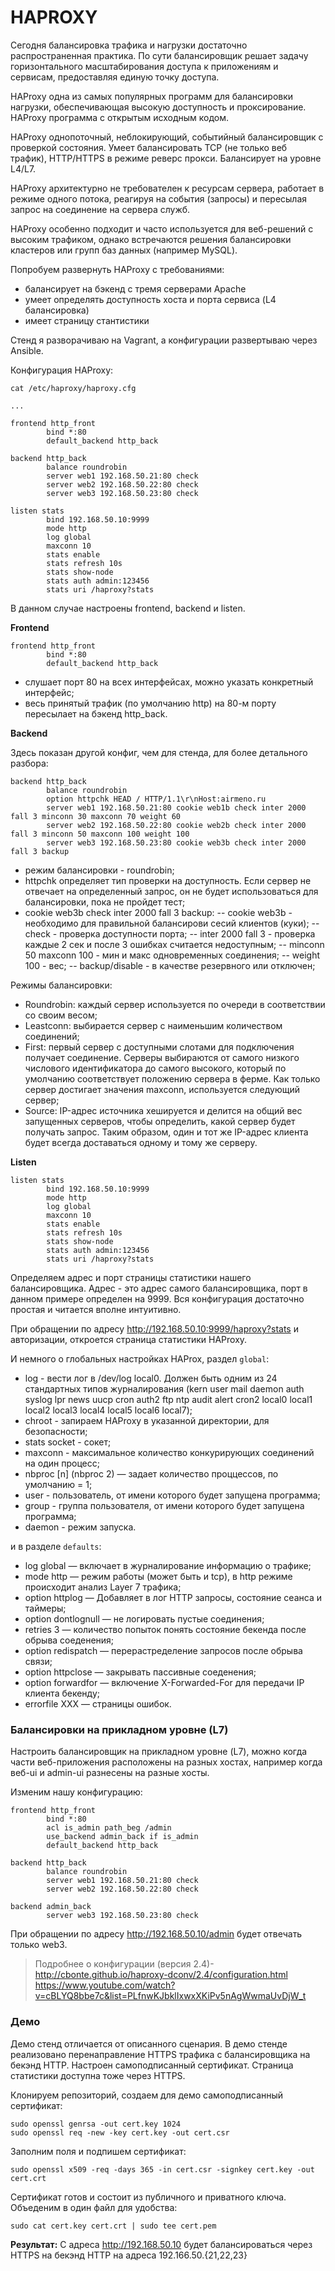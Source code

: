 # HAPROXY 

Сегодня балансировка трафика и нагрузки достаточно распространенная практика. По сути балансировщик решает задачу горизонтального масштабирования доступа к приложениям и сервисам, предоставляя единую точку доступа.

HAProxy одна из самых популярных программ для балансировки нагрузки, обеспечивающая высокую доступность и проксирование. HAProxy программа с открытым исходным кодом.

HAProxy однопоточный, неблокирующий, событийный балансировщик с проверкой состояния. Умеет балансировать TCP (не только веб трафик), HTTP/HTTPS в режиме реверс прокси. Балансирует на уровне L4/L7.

HAProxy архитектурно не требователен к ресурсам сервера, работает в режиме одного потока, реагируя на события (запросы) и пересылая запрос на соединение на сервера служб.

HAProxy особенно подходит и часто используется для веб-решений с высоким трафиком, однако встречаются решения балансировки кластеров или групп баз данных (например MySQL).

Попробуем развернуть HAProxy с требованиями:
- балансирует на бэкенд с тремя серверами Apache
- умеет определять доступность хоста и порта сервиса (L4 балансировка)
- имеет страницу стантистики


Стенд я разворачиваю на Vagrant, а конфигурации развертываю через Ansible. 

Конфигурация HAProxy:

```
cat /etc/haproxy/haproxy.cfg

...

frontend http_front
        bind *:80
        default_backend http_back

backend http_back
        balance roundrobin
        server web1 192.168.50.21:80 check
        server web2 192.168.50.22:80 check
        server web3 192.168.50.23:80 check

listen stats 
        bind 192.168.50.10:9999
        mode http
        log global
        maxconn 10
        stats enable
        stats refresh 10s
        stats show-node
        stats auth admin:123456
        stats uri /haproxy?stats
```

В данном случае настроены frontend, backend и listen.

**Frontend**
```
frontend http_front
        bind *:80
        default_backend http_back
```

- слушает порт 80 на всех интерфейсах, можно указать конкретный интерфейс;
- весь принятый трафик (по умолчанию http) на 80-м порту пересылает на бэкенд http_back.

**Backend**

Здесь показан другой конфиг, чем для стенда, для более детального разбора:

```
backend http_back
        balance roundrobin
        option httpchk HEAD / HTTP/1.1\r\nHost:airmeno.ru
        server web1 192.168.50.21:80 cookie web1b check inter 2000 fall 3 minconn 30 maxconn 70 weight 60
        server web2 192.168.50.22:80 cookie web2b check inter 2000 fall 3 minconn 50 maxconn 100 weight 100
        server web3 192.168.50.23:80 cookie web3b check inter 2000 fall 3 backup
```
- режим балансировки - roundrobin;
- httpchk определяет тип проверки на доступность. Если сервер не отвечает на определенный запрос, он не будет использоваться для балансировки, пока не пройдет тест;
- cookie web3b check inter 2000 fall 3 backup:
    -- cookie web3b - необходимо для правильной балансирови сесий клиентов (куки);
    -- check - проверка доступности порта;
    -- inter 2000 fall 3 - проверка каждые 2 сек и после 3 ошибках считается недоступным;
    -- minconn 50 maxconn 100 - мин и макс одновременных соединения;
    -- weight 100 - вес;
    -- backup/disable - в качестве резервного или отключен;


Режимы балансировки:

- Roundrobin: каждый сервер используется по очереди в соответствии со своим весом;
- Leastconn: выбирается сервер с наименьшим количеством соединений;
- First: первый сервер с доступными слотами для подключения получает соединение. Серверы выбираются от самого низкого числового идентификатора до самого высокого, который по умолчанию соответствует положению сервера в ферме. Как только сервер достигает значения maxconn, используется следующий сервер;
- Source: IP-адрес источника хешируется и делится на общий вес запущенных серверов, чтобы определить, какой сервер будет получать запрос. Таким образом, один и тот же IP-адрес клиента будет всегда доставаться одному и тому же серверу.

**Listen**

```
listen stats 
        bind 192.168.50.10:9999
        mode http
        log global
        maxconn 10
        stats enable
        stats refresh 10s
        stats show-node
        stats auth admin:123456
        stats uri /haproxy?stats
```

Определяем адрес и порт страницы статистики нашего балансировщика. Адрес - это адрес самого балансировщика, порт в данном примере определен на 9999. Вся конфигурация достаточно простая и читается вполне интуитивно.

При обращении по адресу http://192.168.50.10:9999/haproxy?stats и авторизации, откроется страница статистики HAProxy.

И немного о глобальных настройках HAProx, раздел `global`:

- log - вести лог в /dev/log local0. Должен быть одним из 24 стандартных типов журналирования (kern user mail daemon auth syslog lpr news uucp cron auth2 ftp ntp audit alert cron2 local0 local1 local2 local3 local4 local5 local6 local7);
- chroot - запираем HAProxy в указанной директории, для безопасности;
- stats socket - сокет;
- maxconn - максимальное количество конкурирующих соединений на один процесс;
- nbproc [n] (nbproc 2) — задает количество проццессов, по умолчанию = 1;
- user - пользователь, от имени которого будет запущена программа;
- group - группа пользователя, от имени которого будет запущена программа;
- daemon - режим запуска.

и в разделе `defaults`:

- log global — включает в журналирование информацию о трафике;
- mode http — режим работы (может быть и tcp), в http режиме происходит анализ Layer 7 трафика;
- option httplog — Добавляет в лог HTTP запросы, состояние сеанса и таймеры;
- option dontlognull — не логировать пустые соединения;
- retries 3 — количество попыток понять состояние бекенда после обрыва соеденения;
- option redispatch — перерастределение запросов после обрыва связи;
- option httpclose — закрывать пассивные соеденения;
- option forwardfor — включение X-Forwarded-For для передачи IP клиента бекенду;
- errorfile XXX — страницы ошибок.

### Балансировки на прикладном уровне (L7)

Настроить балансировщик на прикладном уровне (L7), можно когда части веб-приложения расположены на разных хостах, например когда веб-ui и admin-ui разнесены на разные хосты. 


Изменим нашу конфигурацию:

```
frontend http_front
        bind *:80
        acl is_admin path_beg /admin
        use_backend admin_back if is_admin
        default_backend http_back

backend http_back
        balance roundrobin
        server web1 192.168.50.21:80 check
        server web2 192.168.50.22:80 check

backend admin_back        
        server web3 192.168.50.23:80 check
```

При обращении по адресу http://192.168.50.10/admin будет отвечать только web3.

> Подробнее о конфигурации (версия 2.4)- http://cbonte.github.io/haproxy-dconv/2.4/configuration.html
> https://www.youtube.com/watch?v=cBLYQ8bbe7c&list=PLfnwKJbklIxwxXKiPv5nAgWwmaUvDjW_t


### Демо

Демо стенд отличается от описанного сценария. В демо стенде реализовано перенаправление HTTPS трафика с балансировщика на бекэнд HTTP. Настроен самоподписанный сертификат. Страница статистики доступна тоже через HTTPS.

Клонируем репозиторий, создаем для демо самоподписанный сертификат:

```
sudo openssl genrsa -out cert.key 1024
sudo openssl req -new -key cert.key -out cert.csr
```

Заполним поля и подпишем сертификат:

```
sudo openssl x509 -req -days 365 -in cert.csr -signkey cert.key -out cert.crt
```

Сертификат готов и состоит из публичного и приватного ключа. Объеденим в один файл для удобства:

```
sudo cat cert.key cert.crt | sudo tee cert.pem
```

**Результат:**
С адреса http://192.168.50.10 будет балансироваться через HTTPS на бекэнд HTTP на адреса 192.166.50.{21,22,23}
